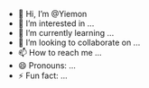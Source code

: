 - 👋 Hi, I’m @Yiemon
- 👀 I’m interested in ...
- 🌱 I’m currently learning ...
- 💞️ I’m looking to collaborate on ...
- 📫 How to reach me ...
- 😄 Pronouns: ...
- ⚡ Fun fact: ...

<!---
Yiemon/Yiemon is a ✨ special ✨ repository because its `README.md` (this file) appears on your GitHub profile.
You can click the Preview link to take a look at your changes.
--->

